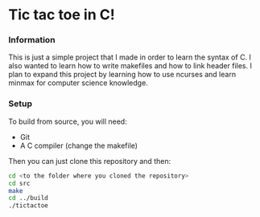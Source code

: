 # Tic tac toe in C!

### Information
This is just a simple project that I made in order to learn the syntax of C. I also wanted to learn how to write makefiles and how to link header files. I plan to expand this project by learning how to use ncurses and learn minmax for computer science knowledge.

### Setup
To build from source, you will need:
* Git
* A C compiler (change the makefile)

Then you can just clone this repository and then:
```bash
cd <to the folder where you cloned the repository>
cd src
make
cd ../build
./tictactoe
```
